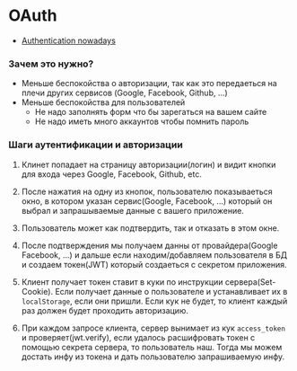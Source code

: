 # OAuth 
* [Authentication nowadays](https://hackernoon.com/how-do-you-authenticate-mate-f2b70904cc3a)

### Зачем это нужно?
* Меньше беспокойства о авторизации, так как это передаеться на плечи других сервисов (Google, Facebook, Github, ...)
* Меньше беспокойства для пользователей
  + Не надо заполнять форм что бы зарегаться на вашем сайте
  + Не надо иметь много аккаунтов чтобы помнить пароль

### Шаги аутентификации и авторизации
1. Клинет попадает на страницу авторизации(логин) и видит кнопки для входа через Google, Facebook, Github, etc.

2. После нажатия на одну из кнопок, пользователю показываеться окно, в котором указан сервис(Google, Facebook, ...) который он выбрал и запрашываемые данные с вашего приложение.

3. Пользователь может как подтвердить, так и отказать в этом окне.

4. После подтверждения мы получаем данны от провайдера(Google Facebook, ...) и дальше если находим/добавляем пользователя в БД и создаем токен(JWT) который создаеться с секретом приложения. 

5.  Клиент получает  токен ставит в куки по инструкции сервера(Set-Cookie). Если получает данные о пользователе и устанавливает их в `localStorage`, если они пришли. Если кук не будет, то клиент каждый раз должен будет проходить авторизацию.

6. При каждом запросе клиента, сервер вынимает из кук `access_token` и проверяет(jwt.verify), если удалось расшифровать токен с помощью секрета сервера, то пользователь наш. Тогда мы можем достать инфу из токена и дать пользователю запрашиваемую инфу.  